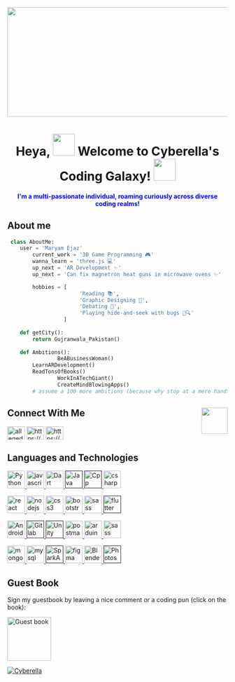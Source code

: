 <img src="https://img.freepik.com/premium-vector/colorful-banner-with-hands-working-computer-different-electronic-gadgets-devices-symbols-programming-software-development-program-coding_198278-4192.jpg" width="1300" height= "250" />
<h1 align="center">Heya, <img src="https://media.giphy.com/media/w1OBpBd7kJqHrJnJ13/giphy.gif" width="50" height= "50"> Welcome to Cyberella's Coding Galaxy! <img src="https://media.giphy.com/media/02fpOkmY0kxI2ta63z/giphy.gif" width="50" height= "50"> </h1> 
<h4 align="center" style="color: blue;"> I'm a multi-passionate individual, roaming curiously across diverse coding realms! </h4>



## About me
```python
 class AboutMe:
 	user = 'Maryam Ejaz'
        current_work = '3D Game Programming 🎮'
        wanna_learn = 'three.js 💻'
        up_next = 'AR Development ✨'
        up_next = 'Can fix magnetron heat guns in microwave ovens ✨'

        hobbies = [
                       'Reading 📚',
                       'Graphic Designing 🎨',
                       'Debating 💬',
                       'Playing hide-and-seek with bugs 🐞🔍'
                  ]
	
	def getCity():
		return Gujranwala_Pakistan()
	
	def Ambitions():
                BeABusinessWoman()
		LearnARDevelopment()
		ReadTonsOfBooks()
                WorkInATechGiant()
                CreateMindBlowingApps()
		# assume a 100 more ambitions (because why stop at a mere handful, right? 😉)

 `````

## Connect With Me <img src="https://media.giphy.com/media/fFeiGyCXRnbumEaP8q/giphy.gif" width="60" align="right">
<div>
<p align="left" width = "300">
<a href="https://twitter.com/allegedlyObnox" target="blank"><img align="center" src="https://raw.githubusercontent.com/rahuldkjain/github-profile-readme-generator/master/src/images/icons/Social/twitter.svg" alt="allegedlyObnox" height="30" width="40" /></a>
<a href="https://www.linkedin.com/in/maryam-ejaz-833827169" target="blank"><img align="center" src="https://raw.githubusercontent.com/rahuldkjain/github-profile-readme-generator/master/src/images/icons/Social/linked-in-alt.svg" alt="https://www.linkedin.com/in/maryam-ejaz-833827169" height="30" width="40" /></a>
<a href="https://stackoverflow.com/users/22255269/maryam-ejaz" target="blank"><img align="center" src="https://raw.githubusercontent.com/rahuldkjain/github-profile-readme-generator/master/src/images/icons/Social/stack-overflow.svg" alt="https://stackoverflow.com/users/22255269/maryam-ejaz" height="30" width="40" /></a>
<!-- <a href="https://web.facebook.com/name/" target="blank"><img align="center" src="https://raw.githubusercontent.com/rahuldkjain/github-profile-readme-generator/master/src/images/icons/Social/facebook.svg" alt="https://web.facebook.com/name/" height="30" width="40" /></a>
<a href="https://www.instagram.com/name/" target="blank"><img align="center" src="https://raw.githubusercontent.com/rahuldkjain/github-profile-readme-generator/master/src/images/icons/Social/instagram.svg" alt="https://www.instagram.com/name/" height="30" width="40" /></a> -->
</p>

</div>


## Languages and Technologies
<!--<a href="https://expressjs.com" target="_blank" rel="noreferrer"> <img src="https://raw.githubusercontent.com/devicons/devicon/master/icons/express/express-original-wordmark.svg" alt="express" width="40" height="40"/> </a> -->
<p align="left"> 
<a href="https://python.com" target="_blank" rel="noreferrer"> <img src="https://www.vectorlogo.zone/logos/python/python-icon.svg" alt="Python" width="40" height="40"/> </a> 
<a href="https://developer.mozilla.org/en-US/docs/Web/JavaScript" target="_blank" rel="noreferrer"> <img src="https://raw.githubusercontent.com/devicons/devicon/master/icons/javascript/javascript-original.svg" alt="javascript" width="40" height="40"/> </a>
<a href="https://dart.com/" target="_blank" rel="noreferrer"> <img src="https://www.vectorlogo.zone/logos/dartlang/dartlang-icon.svg" alt="Dart" width="40" height="40"/> </a>
<a href="" target="_blank" rel="noreferrer"> <img src="https://www.vectorlogo.zone/logos/java/java-icon.svg" alt="Java" width="40" height="40"/> </a>
<a href="" target="_blank" rel="noreferrer"> <img src="https://upload.wikimedia.org/wikipedia/commons/1/18/ISO_C%2B%2B_Logo.svg" alt="Cpp" width="40" height="40"/> </a>
<a href="https://www.w3schools.com/cs/" target="_blank" rel="noreferrer"> <img src="https://raw.githubusercontent.com/devicons/devicon/master/icons/csharp/csharp-original.svg" alt="csharp" width="40" height="40"/> </a>

<a href="https://reactjs.org/" target="_blank" rel="noreferrer"> <img src="https://raw.githubusercontent.com/devicons/devicon/master/icons/react/react-original-wordmark.svg" alt="react" width="40" height="40"/> </a> 
<a href="https://nodejs.org" target="_blank" rel="noreferrer"> <img src="https://raw.githubusercontent.com/devicons/devicon/master/icons/nodejs/nodejs-original-wordmark.svg" alt="nodejs" width="40" height="40"/> </a> 
<a href="https://www.w3schools.com/css/" target="_blank" rel="noreferrer"> <img src="https://raw.githubusercontent.com/devicons/devicon/master/icons/css3/css3-original-wordmark.svg" alt="css3" width="40" height="40"/> </a> 
<a href="https://getbootstrap.com" target="_blank" rel="noreferrer"> <img src="https://raw.githubusercontent.com/devicons/devicon/master/icons/bootstrap/bootstrap-plain-wordmark.svg" alt="bootstrap" width="40" height="40"/> </a>
<a href="https://sass-lang.com" target="_blank" rel="noreferrer"> <img src="https://raw.githubusercontent.com/devicons/devicon/master/icons/sass/sass-original.svg" alt="sass" width="40" height="40"/> </a> 
<a href="" target="_blank" rel="noreferrer"> <img src="https://www.vectorlogo.zone/logos/flutterio/flutterio-icon.svg" alt="flutter" width="40" height="40"/> </a> 

<a href="https://androidstudio.com" target="_blank" rel="noreferrer"> <img src="https://www.vectorlogo.zone/logos/android/android-icon.svg" alt="Android Studio" width="40" height="40"/> </a>
<a href="" target="_blank" rel="noreferrer"> <img src="https://www.vectorlogo.zone/logos/gitlab/gitlab-icon.svg" alt="Gitlab" width="40" height="40"/> </a>
<a href="" target="_blank" rel="noreferrer"> <img src="https://www.vectorlogo.zone/logos/unity3d/unity3d-icon.svg" alt="Unity" width="40" height="40"/> </a>
<a href="https://postman.com" target="_blank" rel="noreferrer"> <img src="https://www.vectorlogo.zone/logos/getpostman/getpostman-icon.svg" alt="postman" width="40" height="40"/> </a>
<a href="https://www.arduino.cc/" target="_blank" rel="noreferrer"> <img src="https://cdn.worldvectorlogo.com/logos/arduino-1.svg" alt="arduino" width="40" height="40"/> </a> 
<a href="https://neo4j.com" target="_blank" rel="noreferrer"> <img src="https://www.vectorlogo.zone/logos/neo4j/neo4j-icon.svg" alt="sass" width="40" height="40"/> </a> 

<a href="https://www.mongodb.com/" target="_blank" rel="noreferrer"> <img src="https://raw.githubusercontent.com/devicons/devicon/master/icons/mongodb/mongodb-original-wordmark.svg" alt="mongodb" width="40" height="40"/> </a> 
<a href="https://www.mysql.com/" target="_blank" rel="noreferrer"> <img src="https://raw.githubusercontent.com/devicons/devicon/master/icons/mysql/mysql-original-wordmark.svg" alt="mysql" width="40" height="40"/> </a> 
 <a href="" target="_blank" rel="noreferrer"> <img src="https://images-eds-ssl.xboxlive.com/image?url=Q_rwcVSTCIytJ0KOzcjWTYtI_MIrVq4WfN7M.qN7gV3ayNiQeJK6Uxg366DH3bnRvPcRU9K8iTZTuLUYg41SbVAEGVbawk00gn4AC8Y6Bniz23bzvqzy9ZUuUaS9G6gy48bbu_UCj9nUfSBlI4wjXA--&format=source" alt="SparkAR" width="40" height="40"/> </a> 
 <a href="https://www.figma.com/" target="_blank" rel="noreferrer"> <img src="https://www.vectorlogo.zone/logos/figma/figma-icon.svg" alt="figma" width="40" height="40"/> </a> 
 <a href="https://blender.com" target="_blank" rel="noreferrer"> <img src="https://cdn.cdnlogo.com/logos/b/32/blender.svg" alt="Blender" width="40" height="40"/> </a>
 <a href="" target="_blank" rel="noreferrer"> <img src="https://cdn.cdnlogo.com/logos/a/44/adobe-photoshop-cc.svg" alt="Photoshop" width="40" height="40"/> </a>

</p>




## Guest Book
<p>Sign my guestbook by leaving a nice comment or a coding pun (click on the book):</p>
<a href="https://github.com/Maryam-Ejaz/Maryam-Ejaz/issues"><img src="https://media.giphy.com/media/eJEvETAuEly6H7jGaR/giphy.gif" alt="Guest book"  width="100" ></a>

<p align="left"> <a href="https://twitter.com/allegedlyObnox" target="blank"><img src="https://img.shields.io/twitter/follow/allegedlyObnox?logo=twitter&style=for-the-badge" alt="Cyberella" /></a> </p>

